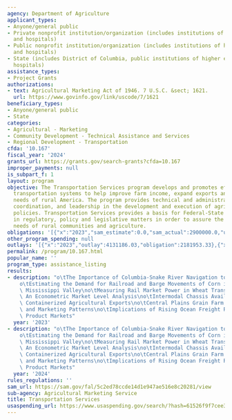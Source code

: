 ```yaml
---
agency: Department of Agriculture
applicant_types:
- Anyone/general public
- Private nonprofit institution/organization (includes institutions of higher education
  and hospitals)
- Public nonprofit institution/organization (includes institutions of higher education
  and hospitals)
- State (includes District of Columbia, public institutions of higher education and
  hospitals)
assistance_types:
- Project Grants
authorizations:
- text: Agricultural Marketing Act of 1946. 7 U.S.C. &sect; 1621.
  url: https://www.govinfo.gov/link/uscode/7/1621
beneficiary_types:
- Anyone/general public
- State
categories:
- Agricultural - Marketing
- Community Development - Technical Assistance and Services
- Regional Development - Transportation
cfda: '10.167'
fiscal_year: '2024'
grants_url: https://grants.gov/search-grants?cfda=10.167
improper_payments: null
is_subpart_f: 1
layout: program
objective: The Transportation Services program develops and promotes efficient agriculture
  transportation systems to help improve farm income, expand exports and meet the
  needs of rural America. The program provides technical and administrative direction,
  coordination, and leadership in the development and execution of agricultural transportation
  policies. Transportation Services provides a basis for Federal-State decision-makers
  in regulatory, policy and legislative matters in order to assure the transportation
  needs of rural communities and agriculture.
obligations: '[{"x":"2023","sam_estimate":0.0,"sam_actual":2900000.0,"usa_spending_actual":2879938.07},{"x":"2024","sam_estimate":0.0,"sam_actual":208172.0,"usa_spending_actual":-438975.53},{"x":"2025","sam_estimate":0.0,"sam_actual":500000.0,"usa_spending_actual":-8472.69}]'
other_program_spending: null
outlays: '[{"x":"2023","outlay":4131186.03,"obligation":2181953.33},{"x":"2024","outlay":431466.42,"obligation":208171.5},{"x":"2025","outlay":244222.04,"obligation":0.0}]'
permalink: /program/10.167.html
popular_name: ''
program_type: assistance_listing
results:
- description: "o\tThe Importance of Columbia-Snake River Navigation to U.S. Agriculture\n\
    o\tEstimating the Demand for Railroad and Barge Movements of Corn in the Upper\
    \ Mississippi Valley\no\tMeasuring Rail Market Power in Wheat Transportation:\
    \ An Econometric Market Level Analysis\no\tIntermodal Chassis Availability for\
    \ Containerized Agricultural Exports\no\tCentral Plains Grain Farm Truck Fleet\
    \ and Marketing Patterns\no\tImplications of Rising Ocean Freight Rates for Agri-food\
    \ Product Markets"
  year: '2023'
- description: "o\tThe Importance of Columbia-Snake River Navigation to U.S. Agriculture\n\
    o\tEstimating the Demand for Railroad and Barge Movements of Corn in the Upper\
    \ Mississippi Valley\no\tMeasuring Rail Market Power in Wheat Transportation:\
    \ An Econometric Market Level Analysis\no\tIntermodal Chassis Availability for\
    \ Containerized Agricultural Exports\no\tCentral Plains Grain Farm Truck Fleet\
    \ and Marketing Patterns\no\tImplications of Rising Ocean Freight Rates for Agri-food\
    \ Product Markets"
  year: '2024'
rules_regulations: ''
sam_url: https://sam.gov/fal/5c2ed78ccde14d1e947ae516e8c20281/view
sub-agency: Agricultural Marketing Service
title: Transportation Services
usaspending_url: https://www.usaspending.gov/search/?hash=61526f9f7cee3ace9283a440eb533e87
---
```

